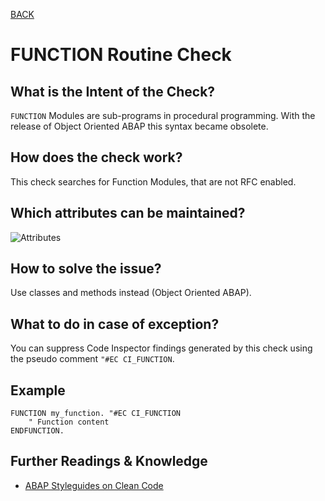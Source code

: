 [BACK](../check_documentation.md)

# FUNCTION Routine Check
## What is the Intent of the Check?
`FUNCTION` Modules are sub-programs in procedural programming. With the release of Object Oriented ABAP this syntax became obsolete.

## How does the check work?
This check searches for Function Modules, that are not RFC enabled.

## Which attributes can be maintained?
![Attributes](./img/function_module_usage.png)

## How to solve the issue?
Use classes and methods instead (Object Oriented ABAP).

## What to do in case of exception?
You can suppress Code Inspector findings generated by this check using the pseudo comment `"#EC CI_FUNCTION`.

## Example
```abap
FUNCTION my_function. "#EC CI_FUNCTION
    " Function content
ENDFUNCTION.
```

## Further Readings & Knowledge
* [ABAP Styleguides on Clean Code](https://github.com/SAP/styleguides/blob/master/clean-abap/CleanABAP.md#prefer-object-orientation-to-procedural-programming)

